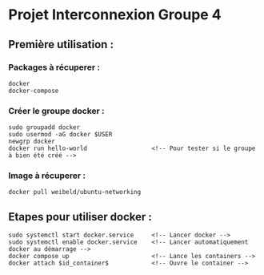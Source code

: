 # Projet Interconnexion Groupe 4

## Première utilisation :

### Packages à récuperer :
    docker
    docker-compose

### Créer le groupe docker :
<!-- Source : https://docs.docker.com/engine/install/linux-postinstall/ -->
    sudo groupadd docker
    sudo usermod -aG docker $USER
    newgrp docker
    docker run hello-world                  <!-- Pour tester si le groupe à bien été créé -->

### Image à récuperer :
    docker pull weibeld/ubuntu-networking

## Etapes pour utiliser docker : 
    sudo systemctl start docker.service     <!-- Lancer docker -->
    sudo systemctl enable docker.service    <!-- Lancer automatiquement docker au démarrage -->
    docker compose up                       <!-- Lance les containers -->
    docker attach $id_container$            <!-- Ouvre le container -->
